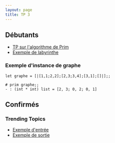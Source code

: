 ```yaml
---
layout: page
title: TP 3
---
```


## Débutants

- [TP sur l'algorithme de Prim](http://jill-jenn.net/_static/tp-caml/4-arbres-couvrants-minimaux.pdf)
- [Exemple de labyrinthe](laby.txt)

### Exemple d'instance de graphe

    let graphe = [|[1,1;2,2];[2,3;3,4];[3,1];[]|];;
    
    # prim graphe;;
    - : (int * int) list = [2, 3; 0, 2; 0, 1]

## Confirmés

### Trending Topics

- [Exemple d'entrée](I.in)
- [Exemple de sortie](I.out)
